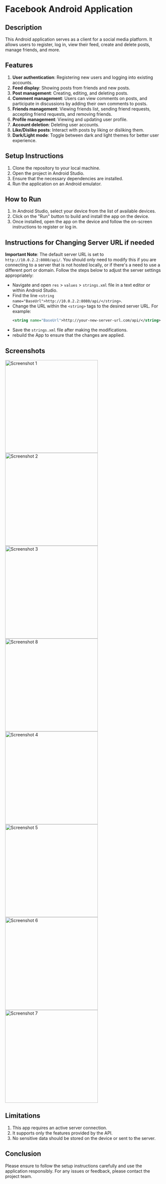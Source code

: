 # Facebook Android Application

## Description
This Android application serves as a client for a social media platform. It allows users to register, log in, view their feed, create and delete posts, manage friends, and more.

## Features
1. **User authentication**: Registering new users and logging into existing accounts.
2. **Feed display**: Showing posts from friends and new posts.
3. **Post management**: Creating, editing, and deleting posts.
4. **Comment management**: Users can view comments on posts, and participate in discussions by adding their own comments to posts.
5. **Friends management**: Viewing friends list, sending friend requests, accepting friend requests, and removing friends.
6. **Profile management**: Viewing and updating user profile.
7. **Account deletion**: Deleting user accounts.
8. **Like/Dislike posts**: Interact with posts by liking or disliking them.
9. **Dark/Light mode**: Toggle between dark and light themes for better user experience.

## Setup Instructions
1. Clone the repository to your local machine.
2. Open the project in Android Studio.
3. Ensure that the necessary dependencies are installed.
4. Run the application on an Android emulator.

## How to Run
1. In Android Studio, select your device from the list of available devices.
2. Click on the "Run" button to build and install the app on the device.
3. Once installed, open the app on the device and follow the on-screen instructions to register or log in.



## Instructions for Changing Server URL if needed
**Important Note**: The default server URL is set to `http://10.0.2.2:8080/api/`. You should only need to modify this if you are connecting to a server that is not hosted locally, or if there's a need to use a different port or domain. Follow the steps below to adjust the server settings appropriately:
   - Navigate and open `res` > `values` > `strings.xml` file in a text editor or within Android Studio.
   - Find the line `<string name="BaseUrl">http://10.0.2.2:8080/api/</string>`.
   - Change the URL within the `<string>` tags to the desired server URL. For example:
     ```xml
     <string name="BaseUrl">http://your-new-server-url.com/api/</string>
     ```
   - Save the `strings.xml` file after making the modifications.
   - rebuild the App to ensure that the changes are applied.


## Screenshots
<!-- Add screenshots of your app to illustrate its functionality -->
<img src="https://github.com/RoeeHashai/FacebookASP-AndroidApp-FE/assets/155381822/afd61af6-af3c-4221-b05d-0142c8327502" alt="Screenshot 1" width="300">
<img src="https://github.com/RoeeHashai/FacebookASP-AndroidApp-FE/assets/155381822/4e53f6b7-fefe-4f43-a800-33d879bef428" alt="Screenshot 2" width="300">
<img src="https://github.com/RoeeHashai/FacebookASP-AndroidApp-FE/assets/155381822/2086aadb-d286-4ef2-8fe1-98fb6457cd85" alt="Screenshot 3" width="300">
<img src="https://github.com/RoeeHashai/FacebookASP-AndroidApp-FE/assets/155381822/c44ed4e4-2ef9-40e1-ac6c-fa8940e6874e" alt="Screenshot 8" width="300">
<img src="https://github.com/RoeeHashai/FacebookASP-AndroidApp-FE/assets/155381822/c94b130f-9da1-4c07-b0d4-0d07202818cc" alt="Screenshot 4" width="300">
<img src="https://github.com/RoeeHashai/FacebookASP-AndroidApp-FE/assets/155381822/b895f974-98d9-4cd3-ab2c-e712449d0208" alt="Screenshot 5" width="300">
<img src="https://github.com/RoeeHashai/FacebookASP-AndroidApp-FE/assets/155381822/47ae69dc-853e-42bb-825d-ada098d46691" alt="Screenshot 6" width="300">
<img src="https://github.com/RoeeHashai/FacebookASP-AndroidApp-FE/assets/155381822/2a542d5b-505d-414a-b5a9-a115f1fe7a7d" alt="Screenshot 7" width="300">

## Limitations
1. This app requires an active server connection.
2. It supports only the features provided by the API.
3. No sensitive data should be stored on the device or sent to the server.

## Conclusion
Please ensure to follow the setup instructions carefully and use the application responsibly. For any issues or feedback, please contact the project team.
